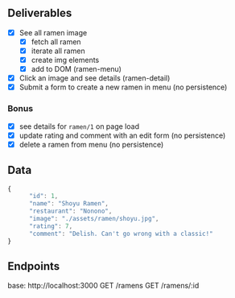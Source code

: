 ## Deliverables
- [x] See all ramen image
     - [x] fetch all ramen
     - [x] iterate all ramen
     - [x] create img elements
     - [x] add to DOM (ramen-menu)
- [x] Click an image and see details (ramen-detail)
- [x] Submit a form to create a new ramen in menu (no persistence)

### Bonus
- [x] see details for `ramen/1` on page load
- [x] update rating and comment with an edit form (no persistence)
- [x] delete a ramen from menu (no persistence)

## Data
```javascript
{
      "id": 1,
      "name": "Shoyu Ramen",
      "restaurant": "Nonono",
      "image": "./assets/ramen/shoyu.jpg",
      "rating": 7,
      "comment": "Delish. Can't go wrong with a classic!"
}
```

## Endpoints
base: http://localhost:3000
GET /ramens
GET /ramens/:id